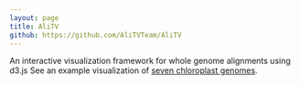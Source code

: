 ```yaml
---
layout: page
title: AliTV
github: https://github.com/AliTVTeam/AliTV
---
```


An interactive visualization framework for whole genome alignments using d3.js
See an example visualization of [seven chloroplast genomes](https://alitvteam.github.io/AliTV/d3/AliTV.html).

